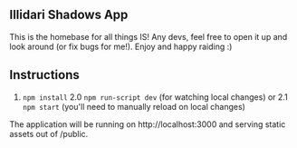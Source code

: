 ## Illidari Shadows App

This is the homebase for all things IS! Any devs, feel free to open it up and look around (or fix bugs for me!). Enjoy and happy raiding :)

## Instructions

1. `npm install`
2.0 `npm run-script dev` (for watching local changes)
or
2.1 `npm start` (you'll need to manually reload on local changes)

The application will be running on http://localhost:3000 and serving static assets out of /public.